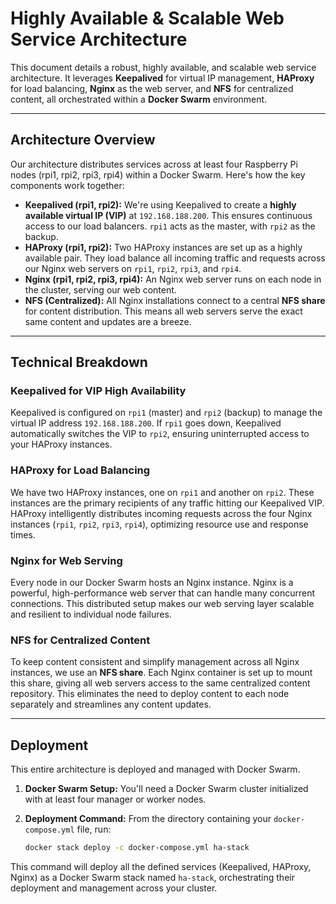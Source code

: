 # Highly Available & Scalable Web Service Architecture

This document details a robust, highly available, and scalable web service architecture. It leverages **Keepalived** for virtual IP management, **HAProxy** for load balancing, **Nginx** as the web server, and **NFS** for centralized content, all orchestrated within a **Docker Swarm** environment.

---

## Architecture Overview

Our architecture distributes services across at least four Raspberry Pi nodes (rpi1, rpi2, rpi3, rpi4) within a Docker Swarm. Here's how the key components work together:

* **Keepalived (rpi1, rpi2):** We're using Keepalived to create a **highly available virtual IP (VIP)** at `192.168.188.200`. This ensures continuous access to our load balancers. `rpi1` acts as the master, with `rpi2` as the backup.
* **HAProxy (rpi1, rpi2):** Two HAProxy instances are set up as a highly available pair. They load balance all incoming traffic and requests across our Nginx web servers on `rpi1`, `rpi2`, `rpi3`, and `rpi4`.
* **Nginx (rpi1, rpi2, rpi3, rpi4):** An Nginx web server runs on each node in the cluster, serving our web content.
* **NFS (Centralized):** All Nginx installations connect to a central **NFS share** for content distribution. This means all web servers serve the exact same content and updates are a breeze.

---

## Technical Breakdown

### Keepalived for VIP High Availability

Keepalived is configured on `rpi1` (master) and `rpi2` (backup) to manage the virtual IP address `192.168.188.200`. If `rpi1` goes down, Keepalived automatically switches the VIP to `rpi2`, ensuring uninterrupted access to your HAProxy instances.

### HAProxy for Load Balancing

We have two HAProxy instances, one on `rpi1` and another on `rpi2`. These instances are the primary recipients of any traffic hitting our Keepalived VIP. HAProxy intelligently distributes incoming requests across the four Nginx instances (`rpi1`, `rpi2`, `rpi3`, `rpi4`), optimizing resource use and response times.

### Nginx for Web Serving

Every node in our Docker Swarm hosts an Nginx instance. Nginx is a powerful, high-performance web server that can handle many concurrent connections. This distributed setup makes our web serving layer scalable and resilient to individual node failures.

### NFS for Centralized Content

To keep content consistent and simplify management across all Nginx instances, we use an **NFS share**. Each Nginx container is set up to mount this share, giving all web servers access to the same centralized content repository. This eliminates the need to deploy content to each node separately and streamlines any content updates.

---

## Deployment

This entire architecture is deployed and managed with Docker Swarm.

1.  **Docker Swarm Setup:** You'll need a Docker Swarm cluster initialized with at least four manager or worker nodes.
2.  **Deployment Command:** From the directory containing your `docker-compose.yml` file, run:

    ```bash
    docker stack deploy -c docker-compose.yml ha-stack
    ```

This command will deploy all the defined services (Keepalived, HAProxy, Nginx) as a Docker Swarm stack named `ha-stack`, orchestrating their deployment and management across your cluster.
